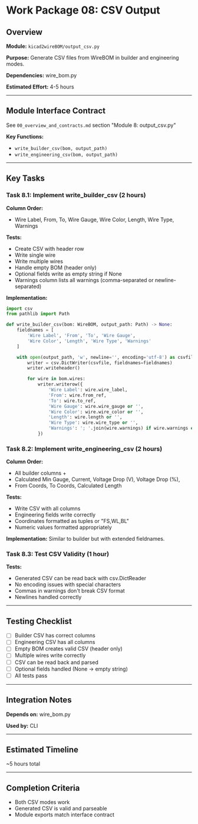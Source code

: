 # Work Package 08: CSV Output

## Overview

**Module:** `kicad2wireBOM/output_csv.py`

**Purpose:** Generate CSV files from WireBOM in builder and engineering modes.

**Dependencies:** wire_bom.py

**Estimated Effort:** 4-5 hours

---

## Module Interface Contract

See `00_overview_and_contracts.md` section "Module 8: output_csv.py"

**Key Functions:**
- `write_builder_csv(bom, output_path)`
- `write_engineering_csv(bom, output_path)`

---

## Key Tasks

### Task 8.1: Implement write_builder_csv (2 hours)

**Column Order:**
- Wire Label, From, To, Wire Gauge, Wire Color, Length, Wire Type, Warnings

**Tests:**
- Create CSV with header row
- Write single wire
- Write multiple wires
- Handle empty BOM (header only)
- Optional fields write as empty string if None
- Warnings column lists all warnings (comma-separated or newline-separated)

**Implementation:**
```python
import csv
from pathlib import Path

def write_builder_csv(bom: WireBOM, output_path: Path) -> None:
    fieldnames = [
        'Wire Label', 'From', 'To', 'Wire Gauge',
        'Wire Color', 'Length', 'Wire Type', 'Warnings'
    ]

    with open(output_path, 'w', newline='', encoding='utf-8') as csvfile:
        writer = csv.DictWriter(csvfile, fieldnames=fieldnames)
        writer.writeheader()

        for wire in bom.wires:
            writer.writerow({
                'Wire Label': wire.wire_label,
                'From': wire.from_ref,
                'To': wire.to_ref,
                'Wire Gauge': wire.wire_gauge or '',
                'Wire Color': wire.wire_color or '',
                'Length': wire.length or '',
                'Wire Type': wire.wire_type or '',
                'Warnings': '; '.join(wire.warnings) if wire.warnings else ''
            })
```

### Task 8.2: Implement write_engineering_csv (2 hours)

**Column Order:**
- All builder columns +
- Calculated Min Gauge, Current, Voltage Drop (V), Voltage Drop (%),
- From Coords, To Coords, Calculated Length

**Tests:**
- Write CSV with all columns
- Engineering fields write correctly
- Coordinates formatted as tuples or "FS,WL,BL"
- Numeric values formatted appropriately

**Implementation:** Similar to builder but with extended fieldnames.

### Task 8.3: Test CSV Validity (1 hour)

**Tests:**
- Generated CSV can be read back with csv.DictReader
- No encoding issues with special characters
- Commas in warnings don't break CSV format
- Newlines handled correctly

---

## Testing Checklist

- [ ] Builder CSV has correct columns
- [ ] Engineering CSV has all columns
- [ ] Empty BOM creates valid CSV (header only)
- [ ] Multiple wires write correctly
- [ ] CSV can be read back and parsed
- [ ] Optional fields handled (None → empty string)
- [ ] All tests pass

---

## Integration Notes

**Depends on:** wire_bom.py

**Used by:** CLI

---

## Estimated Timeline

~5 hours total

---

## Completion Criteria

- Both CSV modes work
- Generated CSV is valid and parseable
- Module exports match interface contract
